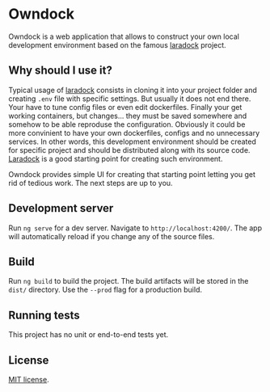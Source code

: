 # Owndock

Owndock is a web application that allows to construct your own local development environment based on the famous [laradock](https://laradock.io) project.

## Why should I use it?

Typical usage of [laradock](https://laradock.io) consists in cloning it into your project folder and creating `.env` file with specific settings. But usually it does not end there. Your have to tune config files or even edit dockerfiles. Finally your get working containers, but changes... they must be saved somewhere and somehow to be able reproduse the configuration. Obviously it could be more convinient to have your own dockerfiles, configs and no unnecessary services. In other words, this development environment should be created for specific project and should be distributed along with its source code. [Laradock](https://laradock.io) is a good starting point for creating such environment. 

Owndock provides simple UI for creating that starting point letting you get rid of tedious work. The next steps are up to you.

## Development server

Run `ng serve` for a dev server. Navigate to `http://localhost:4200/`. The app will automatically reload if you change any of the source files.

## Build

Run `ng build` to build the project. The build artifacts will be stored in the `dist/` directory. Use the `--prod` flag for a production build.

## Running tests

This project has no unit or end-to-end tests yet.

## License

[MIT license](https://opensource.org/licenses/MIT).
